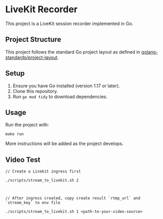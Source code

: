 # LiveKit Recorder

This project is a LiveKit session recorder implemented in Go.

## Project Structure

This project follows the standard Go project layout as defined in [golang-standards/project-layout](https://github.com/golang-standards/project-layout).

## Setup

1. Ensure you have Go installed (version 1.17 or later).
2. Clone this repository.
3. Run `go mod tidy` to download dependencies.

## Usage

Run the project with:

```
make run
```

More instructions will be added as the project develops.

## Video Test

```
// Create a Livekit ingress first

./scripts/stream_to_livekit.sh 2



// After ingress created, copy create result `rtmp_url` and `stream_key` to env file

./scripts/stream_to_livekit.sh 1 <path-to-your-video-source>
```
